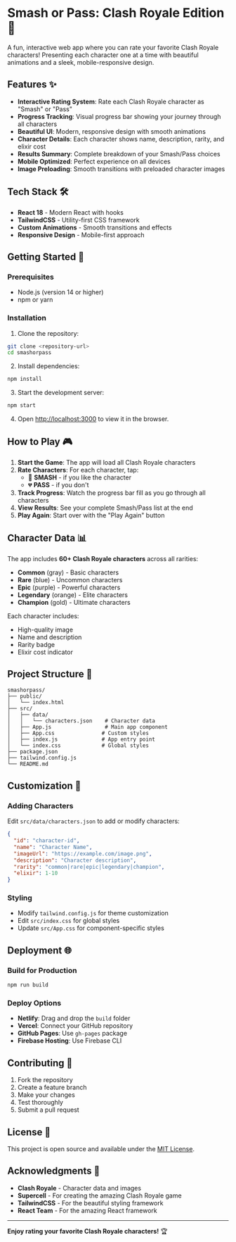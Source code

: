 # Smash or Pass: Clash Royale Edition 🏰

A fun, interactive web app where you can rate your favorite Clash Royale characters! Presenting each character one at a time with beautiful animations and a sleek, mobile-responsive design.

## Features ✨

- **Interactive Rating System**: Rate each Clash Royale character as "Smash" or "Pass"
- **Progress Tracking**: Visual progress bar showing your journey through all characters
- **Beautiful UI**: Modern, responsive design with smooth animations
- **Character Details**: Each character shows name, description, rarity, and elixir cost
- **Results Summary**: Complete breakdown of your Smash/Pass choices
- **Mobile Optimized**: Perfect experience on all devices
- **Image Preloading**: Smooth transitions with preloaded character images

## Tech Stack 🛠️

- **React 18** - Modern React with hooks
- **TailwindCSS** - Utility-first CSS framework
- **Custom Animations** - Smooth transitions and effects
- **Responsive Design** - Mobile-first approach

## Getting Started 🚀

### Prerequisites

- Node.js (version 14 or higher)
- npm or yarn

### Installation

1. Clone the repository:
```bash
git clone <repository-url>
cd smashorpass
```

2. Install dependencies:
```bash
npm install
```

3. Start the development server:
```bash
npm start
```

4. Open [http://localhost:3000](http://localhost:3000) to view it in the browser.

## How to Play 🎮

1. **Start the Game**: The app will load all Clash Royale characters
2. **Rate Characters**: For each character, tap:
   - 💚 **SMASH** - if you like the character
   - 💔 **PASS** - if you don't
3. **Track Progress**: Watch the progress bar fill as you go through all characters
4. **View Results**: See your complete Smash/Pass list at the end
5. **Play Again**: Start over with the "Play Again" button

## Character Data 📊

The app includes **60+ Clash Royale characters** across all rarities:
- **Common** (gray) - Basic characters
- **Rare** (blue) - Uncommon characters  
- **Epic** (purple) - Powerful characters
- **Legendary** (orange) - Elite characters
- **Champion** (gold) - Ultimate characters

Each character includes:
- High-quality image
- Name and description
- Rarity badge
- Elixir cost indicator

## Project Structure 📁

```
smashorpass/
├── public/
│   └── index.html
├── src/
│   ├── data/
│   │   └── characters.json    # Character data
│   ├── App.js                 # Main app component
│   ├── App.css               # Custom styles
│   ├── index.js              # App entry point
│   └── index.css             # Global styles
├── package.json
├── tailwind.config.js
└── README.md
```

## Customization 🎨

### Adding Characters
Edit `src/data/characters.json` to add or modify characters:

```json
{
  "id": "character-id",
  "name": "Character Name",
  "imageUrl": "https://example.com/image.png",
  "description": "Character description",
  "rarity": "common|rare|epic|legendary|champion",
  "elixir": 1-10
}
```

### Styling
- Modify `tailwind.config.js` for theme customization
- Edit `src/index.css` for global styles
- Update `src/App.css` for component-specific styles

## Deployment 🌐

### Build for Production
```bash
npm run build
```

### Deploy Options
- **Netlify**: Drag and drop the `build` folder
- **Vercel**: Connect your GitHub repository
- **GitHub Pages**: Use `gh-pages` package
- **Firebase Hosting**: Use Firebase CLI

## Contributing 🤝

1. Fork the repository
2. Create a feature branch
3. Make your changes
4. Test thoroughly
5. Submit a pull request

## License 📄

This project is open source and available under the [MIT License](LICENSE).

## Acknowledgments 🙏

- **Clash Royale** - Character data and images
- **Supercell** - For creating the amazing Clash Royale game
- **TailwindCSS** - For the beautiful styling framework
- **React Team** - For the amazing React framework

---

**Enjoy rating your favorite Clash Royale characters!** 🏆 